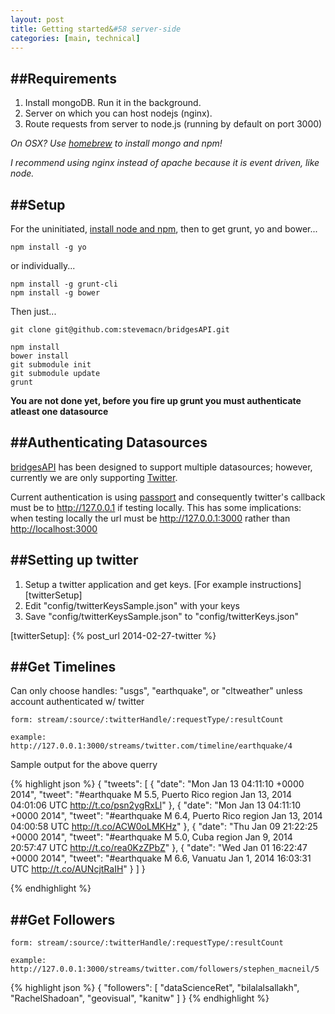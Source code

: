 ```yaml
---
layout: post
title: Getting started&#58 server-side 
categories: [main, technical]
---
```


##Requirements
---

1. Install mongoDB. Run it in the background.
2. Server on which you can host nodejs (nginx).
3. Route requests from server to node.js (running by default on port 3000)

*On OSX? Use [homebrew](http://brew.sh/) to install mongo and npm!*

*I recommend using nginx instead of apache because it is event driven, like node.*

##Setup 
---
For the uninitiated, [install node and npm](http://www.joyent.com/blog/installing-node-and-npm ), then to get grunt, yo and bower...


    npm install -g yo 

or individually...
    
    npm install -g grunt-cli
    npm install -g bower

Then just...

    git clone git@github.com:stevemacn/bridgesAPI.git
    
    npm install
    bower install
    git submodule init
    git submodule update
    grunt

**You are not done yet, before you fire up grunt you must authenticate atleast one datasource**

##Authenticating Datasources
---    

[bridgesAPI][bridge] has been designed to support multiple datasources; however, currently we are only supporting [Twitter][twit]. 

Current authentication is using [passport][passport] and consequently twitter's callback must be to http://127.0.0.1 if testing locally. This has some implications: when testing locally the url must be http://127.0.0.1:3000 rather than [http://localhost:3000][c]

[bridge]: https://github.com/stevemacn/bridgesAPI
[passport]: https://github.com/jaredhanson/passport
[twit]: http://twitter.com
[c]: http://127.0.0.1:3000

##Setting up twitter
---

1. Setup a twitter application and get keys. [For example instructions][twitterSetup]  
2. Edit "config/twitterKeysSample.json" with your keys
3. Save "config/twitterKeysSample.json" to "config/twitterKeys.json"

[twitterSetup]: {% post_url 2014-02-27-twitter  %}

##Get Timelines 
---

Can only choose handles: "usgs", "earthquake", or "cltweather" unless account authenticated w/ twitter
    
    form: stream/:source/:twitterHandle/:requestType/:resultCount
    
    example: http://127.0.0.1:3000/streams/twitter.com/timeline/earthquake/4
    
Sample output for the above querry    
    
{% highlight json %}
{
    "tweets": [
    {
        "date": "Mon Jan 13 04:11:10 +0000 2014",
        "tweet": "#earthquake M 5.5, Puerto Rico region Jan 13, 2014 04:01:06 UTC http://t.co/psn2ygRxLl"
    },
    {
        "date": "Mon Jan 13 04:11:10 +0000 2014",
        "tweet": "#earthquake M 6.4, Puerto Rico region Jan 13, 2014 04:00:58 UTC http://t.co/ACW0oLMKHz"
    },
    {
      "date": "Thu Jan 09 21:22:25 +0000 2014",
      "tweet": "#earthquake M 5.0, Cuba region Jan  9, 2014 20:57:47 UTC http://t.co/rea0KzZPbZ"
    },
    {
      "date": "Wed Jan 01 16:22:47 +0000 2014",
      "tweet": "#earthquake M 6.6, Vanuatu Jan  1, 2014 16:03:31 UTC http://t.co/AUNcjtRaIH"
    }
    ]
}

{% endhighlight %}

##Get Followers
---
   
    form: stream/:source/:twitterHandle/:requestType/:resultCount
     
    example: http://127.0.0.1:3000/streams/twitter.com/followers/stephen_macneil/5


{% highlight json %}
{
  "followers": [
    "dataScienceRet",
    "bilalalsallakh",
    "RachelShadoan",
    "geovisual",
    "kanitw"
  ]
}
{% endhighlight %}

